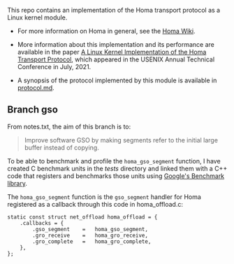 This repo contains an implementation of the Homa transport protocol as a Linux kernel module.

- For more information on Homa in general, see the [Homa
  Wiki](https://homa-transport.atlassian.net/wiki/spaces/HOMA).

- More information about this implementation and its performance are available in
  the paper [A Linux Kernel Implementation of the Homa Transport
  Protocol](https://www.usenix.org/system/files/atc21-ousterhout.pdf),
  which appeared in the USENIX Annual Technical Conference in July, 2021.

- A synopsis of the protocol implemented by this module is available in
  [protocol.md](https://github.com/PlatformLab/HomaModule/blob/master/protocol.md).

## Branch gso
From notes.txt, the aim of this branch is to:
>Improve software GSO by making segments refer to the initial large buffer instead of copying. 

To be able to benchmark and profile the `homa_gso_segment` function, I have created C benchmark 
units in the _tests_ directory and linked them with a C++ code that registers and benchmarks those units 
using [Google's Benchmark library](https://github.com/google/benchmark).

The `homa_gso_segment` function is the `gso_segment` handler for Homa registered as a callback through this code in homa_offload.c: 
```
static const struct net_offload homa_offload = {
	.callbacks = {
		.gso_segment	=	homa_gso_segment,
		.gro_receive	=	homa_gro_receive,
		.gro_complete	=	homa_gro_complete,
	},
};
```